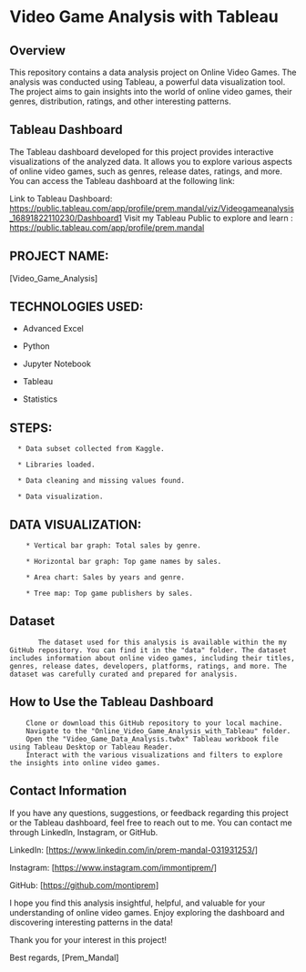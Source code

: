 # Video Game Analysis with Tableau

## Overview

This repository contains a data analysis project on Online Video Games. The analysis was conducted using Tableau, a powerful data visualization tool. The project aims to gain insights into the world of online video games, their genres, distribution, ratings, and other interesting patterns.

## Tableau Dashboard

The Tableau dashboard developed for this project provides interactive visualizations of the analyzed data. It allows you to explore various aspects of online video games, such as genres, release dates, ratings, and more. You can access the Tableau dashboard at the following link:

Link to Tableau Dashboard: https://public.tableau.com/app/profile/prem.mandal/viz/Videogameanalysis_16891822110230/Dashboard1
Visit my Tableau Public to explore and learn : https://public.tableau.com/app/profile/prem.mandal

## PROJECT NAME:

[Video_Game_Analysis]

## TECHNOLOGIES USED:

*  Advanced Excel

*  Python

*  Jupyter Notebook

*  Tableau

*  Statistics

## STEPS:

      * Data subset collected from Kaggle.

      * Libraries loaded.

      * Data cleaning and missing values found.

      * Data visualization.

## DATA VISUALIZATION:

        * Vertical bar graph: Total sales by genre.

        * Horizontal bar graph: Top game names by sales.

        * Area chart: Sales by years and genre.

        * Tree map: Top game publishers by sales.


## Dataset
           The dataset used for this analysis is available within the my GitHub repository. You can find it in the "data" folder. The dataset includes information about online video games, including their titles, genres, release dates, developers, platforms, ratings, and more. The dataset was carefully curated and prepared for analysis.

## How to Use the Tableau Dashboard

        Clone or download this GitHub repository to your local machine.
        Navigate to the "Online_Video_Game_Analysis_with_Tableau" folder.
        Open the "Video_Game_Data_Analysis.twbx" Tableau workbook file using Tableau Desktop or Tableau Reader.
        Interact with the various visualizations and filters to explore the insights into online video games.

## Contact Information

If you have any questions, suggestions, or feedback regarding this project or the Tableau dashboard, feel free to reach out to me. You can contact me through LinkedIn, Instagram, or GitHub.

LinkedIn: [https://www.linkedin.com/in/prem-mandal-031931253/]

Instagram: [https://www.instagram.com/immontiprem/]

GitHub: [https://github.com/montiprem]

I hope you find this analysis insightful, helpful, and valuable for your understanding of online video games. Enjoy exploring the dashboard and discovering interesting patterns in the data!

Thank you for your interest in this project!

Best regards,
[Prem_Mandal]

